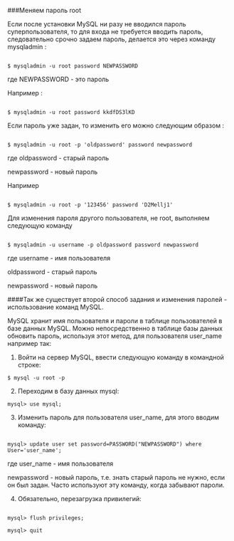 ﻿###Меняем пароль root 

Если после установки MySQL ни разу не вводился пароль суперпользователя, то для входа не требуется вводить пароль, следовательно срочно задаем пароль, делается это через команду mysqladmin :

```

$ mysqladmin -u root password NEWPASSWORD

```

где NEWPASSWORD - это пароль 



Например :

```

$ mysqladmin -u root password kkdfDS3lKD

```

Если пароль уже задан, то изменить его можно следующим образом :

```

$ mysqladmin -u root -p 'oldpassword' password newpassword

```

 где oldpassword - старый пароль



newpassword - новый пароль



Например

```

$ mysqladmin -u root -p '123456' password 'D2Mellj1'

```

 Для изменения пароля другого пользователя, не root, выполняем следующую команду

```

$ mysqladmin -u username -p oldpassword password newpassword

```

где username - имя пользователя



oldpassword - старый пароль



newpassword - новый пароль



####Так же существует второй способ задания и изменения паролей - использование команд MySQL.



MySQL хранит имя пользователя и пароли в таблице пользователей в базе данных MySQL. Можно непосредственно в таблице базы данных обновить пароль, используя этот метод, для пользователя user_name например так:



1) Войти на сервер MySQL, ввести следующую команду в командной строке:



```$ mysql -u root -p```



2) Переходим в базу данных mysql:



```mysql> use mysql;```



3) Изменить пароль для пользователя user_name, для этого вводим команду:

```

mysql> update user set password=PASSWORD("NEWPASSWORD") where User='user_name';

```

где user_name - имя пользователя



newpassword - новый пароль, т.е. знать старый пароль не нужно, если он был задан. Часто используют эту команду, когда забывают пароли.



4) Обязательно, перезагрузка привилегий:

```

mysql> flush privileges;

mysql> quit

```